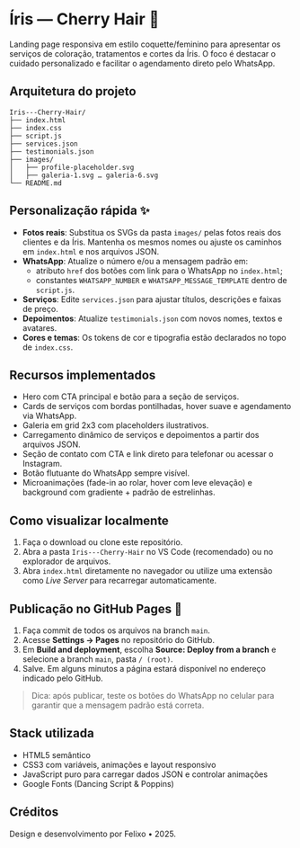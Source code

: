 # Íris — Cherry Hair 🍒

Landing page responsiva em estilo coquette/feminino para apresentar os serviços de coloração, tratamentos e cortes da Íris. O foco é destacar o cuidado personalizado e facilitar o agendamento direto pelo WhatsApp.

## Arquitetura do projeto

```
Iris---Cherry-Hair/
├── index.html
├── index.css
├── script.js
├── services.json
├── testimonials.json
├── images/
│   ├── profile-placeholder.svg
│   ├── galeria-1.svg … galeria-6.svg
└── README.md
```

## Personalização rápida ✨

- **Fotos reais**: Substitua os SVGs da pasta `images/` pelas fotos reais dos clientes e da Íris. Mantenha os mesmos nomes ou ajuste os caminhos em `index.html` e nos arquivos JSON.
- **WhatsApp**: Atualize o número e/ou a mensagem padrão em:
	- atributo `href` dos botões com link para o WhatsApp no `index.html`;
	- constantes `WHATSAPP_NUMBER` e `WHATSAPP_MESSAGE_TEMPLATE` dentro de `script.js`.
- **Serviços**: Edite `services.json` para ajustar títulos, descrições e faixas de preço.
- **Depoimentos**: Atualize `testimonials.json` com novos nomes, textos e avatares.
- **Cores e temas**: Os tokens de cor e tipografia estão declarados no topo de `index.css`.

## Recursos implementados

- Hero com CTA principal e botão para a seção de serviços.
- Cards de serviços com bordas pontilhadas, hover suave e agendamento via WhatsApp.
- Galeria em grid 2x3 com placeholders ilustrativos.
- Carregamento dinâmico de serviços e depoimentos a partir dos arquivos JSON.
- Seção de contato com CTA e link direto para telefonar ou acessar o Instagram.
- Botão flutuante do WhatsApp sempre visível.
- Microanimações (fade-in ao rolar, hover com leve elevação) e background com gradiente + padrão de estrelinhas.

## Como visualizar localmente

1. Faça o download ou clone este repositório.
2. Abra a pasta `Iris---Cherry-Hair` no VS Code (recomendado) ou no explorador de arquivos.
3. Abra `index.html` diretamente no navegador ou utilize uma extensão como *Live Server* para recarregar automaticamente.

## Publicação no GitHub Pages 🚀

1. Faça commit de todos os arquivos na branch `main`.
2. Acesse **Settings → Pages** no repositório do GitHub.
3. Em **Build and deployment**, escolha **Source: Deploy from a branch** e selecione a branch `main`, pasta `/ (root)`.
4. Salve. Em alguns minutos a página estará disponível no endereço indicado pelo GitHub.

> Dica: após publicar, teste os botões do WhatsApp no celular para garantir que a mensagem padrão está correta.

## Stack utilizada

- HTML5 semântico
- CSS3 com variáveis, animações e layout responsivo
- JavaScript puro para carregar dados JSON e controlar animações
- Google Fonts (Dancing Script & Poppins)

## Créditos

Design e desenvolvimento por Felixo • 2025.
